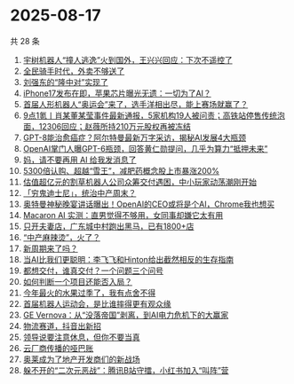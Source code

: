 # 2025-08-17

共 28 条

<!-- BEGIN 36KR -->
<!-- 最后更新时间 2025-08-17 06:24:53 +0800 -->
1. [宇树机器人“撞人逃逸”火到国外，王兴兴回应：下次不遥控了](https://36kr.com/p/3424993768328833)
1. [全民骑手时代，外卖不够送了](https://36kr.com/p/3424125733834120)
1. [刘强东的“隆中对”实现了](https://36kr.com/p/3424102577000068)
1. [iPhone17发布在即，苹果芯片曝光无遗：一切为了AI？](https://36kr.com/p/3424091859523976)
1. [首届人形机器人“奥运会”来了，选手洋相出尽，能上赛场就赢了？](https://36kr.com/p/3424146028140932)
1. [9点1氪丨肖某董某莹事件最新通报，5家机构19人被问责；高铁站停售传统泡面，12306回应；赵薇所持210万元股权再被冻结](https://36kr.com/p/3424248863608201)
1. [GPT-8能治愈癌症？阿尔特曼最新万字采访，揭秘AI发展4大瓶颈](https://36kr.com/p/3425008830123401)
1. [OpenAI掌门人曝GPT-6瓶颈，回答黄仁勋提问，几乎为算力“抵押未来”](https://36kr.com/p/3424967141690758)
1. [妈，请不要再用 AI 给我发消息了](https://36kr.com/p/3424963471756935)
1. [5300倍认购、超越“雪王”，减肥药概念股上市暴涨200%](https://36kr.com/p/3423787183115657)
1. [估值超亿元的割草机器人公司众筹交付遇困，中小玩家动荡潮刚开始](https://36kr.com/p/3424932486631047)
1. [「穷鬼迪士尼」，统治中产周末？](https://36kr.com/p/3424822812003971)
1. [奥特曼神秘晚宴讲话曝出！OpenAI的CEO或将是个AI，Chrome我也想买](https://36kr.com/p/3425154885389697)
1. [Macaron AI 实测：直男觉得不够用，女同事却嫌它太有用](https://36kr.com/p/3424962994851206)
1. [只开夫妻店，广东城中村跑出黑马，已有1800+店](https://36kr.com/p/3424841422425474)
1. [“中产麻辣烫”，火了？](https://36kr.com/p/3424035622276483)
1. [新周期来了吗？](https://36kr.com/p/3423736541302402)
1. [当AI比我们更聪明：李飞飞和Hinton给出截然相反的生存指南](https://36kr.com/p/3425054572236421)
1. [都想交付，谁真交付？一个问题三个问号](https://36kr.com/p/3424891013339526)
1. [如何判断一个项目还能否入局？](https://36kr.com/p/3424125057568130)
1. [今年最火的水果过季了，我有点舍不得](https://36kr.com/p/3424819660148103)
1. [首届机器人运动会，是比谁摔得更有观众缘](https://36kr.com/p/3425361226239369)
1. [GE Vernova：从“没落帝国”剥离，到AI电力危机下的大赢家](https://36kr.com/p/3425022912665733)
1. [物流赛道，抖音出新招](https://36kr.com/p/3424196110309506)
1. [领导说要注意休息，但你不要当真](https://36kr.com/p/3394328338811015)
1. [云厂商传播的哑巴账](https://36kr.com/p/3424900236414600)
1. [奥莱成为了地产开发商们的新战场](https://36kr.com/p/3424870110662016)
1. [躲不开的“二次元恶战”：腾讯B站守擂，小红书加入“叫阵”营](https://36kr.com/p/3424123988741513)
<!-- END 36KR -->